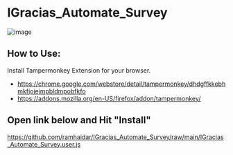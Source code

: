 # IGracias_Automate_Survey

![image](https://user-images.githubusercontent.com/49301219/213607895-d1325ab0-609f-4efe-992b-0b4d7ee07fe3.png)

## How to Use:
Install Tampermonkey Extension for your browser.
- https://chrome.google.com/webstore/detail/tampermonkey/dhdgffkkebhmkfjojejmpbldmpobfkfo
- https://addons.mozilla.org/en-US/firefox/addon/tampermonkey/

## Open link below and Hit "Install"
https://github.com/ramhaidar/IGracias_Automate_Survey/raw/main/IGracias_Automate_Survey.user.js
